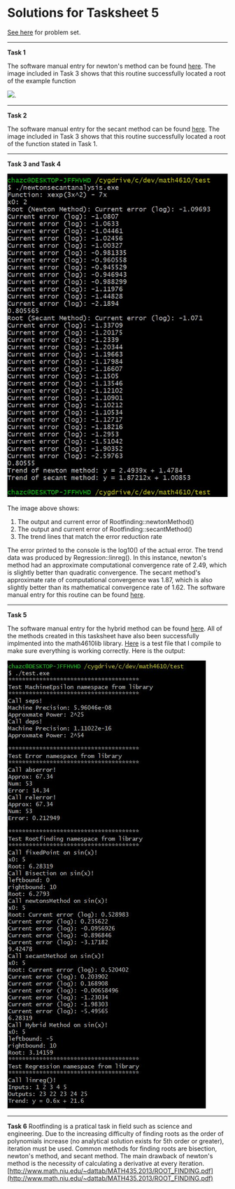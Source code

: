 # Solutions for Tasksheet 5
[See here](https://github.com/jvkoebbe/math4610/blob/master/tasksheets/tasksheet_05/pdf/tasksheet_05.pdf) for problem set.

<hr>

**Task 1**

The software manual entry for newton's method can be found [here](../softwaremanual/newton.md). The image included in Task 3 shows that this routine successfully located a root of the example function

<img src="https://render.githubusercontent.com/render/math?math=f(x) = xe^{3x^2} - 7x ">.

<hr>

**Task 2**

The software manual entry for the secant method can be found [here](../softwaremanual/secant.md). The image included in Task 3 shows that this routine successfully located a root of the function stated in Task 1.

<hr>

**Task 3 and Task 4**

![](../test/newtonanalysis_trend.JPG)

The image above shows:
1. The output and current error of Rootfinding::newtonMethod()
2. The output and current error of Rootfinding::secantMethod()
3. The trend lines that match the error reduction rate

The error printed to the console is the log10() of the actual error. The trend data was produced by Regression::linreg(). In this instance, newton's method had an approximate computational convergence rate of 2.49, which is slightly better than quadratic convergence. The secant method's approximate rate of computational convergence was 1.87, which is also slightly better than its mathematical convergence rate of 1.62. The software manual entry for this routine can be found [here](../softwaremanual/linreg.md).

<hr>

**Task 5**

The software manual entry for the hybrid method can be found [here](../softwaremanual/hybrid.md). All of the methods created in this tasksheet have also been successfully implmented into the math4610lib library. [Here](../test/test.cpp) is a test file that I compile to make sure everything is working correctly. Here is the output:

![](../test/20201030test.JPG)


<hr>

**Task 6**
Rootfinding is a pratical task in field such as science and engineering. Due to the increasing difficulty of finding roots as the order of polynomials increase (no analytical solution exists for 5th order or greater), iteration must be used. Common methods for finding roots are bisection, newton's method, and secant method. The main drawback of newton's method is the necessity of calculating a derivative at every iteration. [http://www.math.niu.edu/~dattab/MATH435.2013/ROOT_FINDING.pdf](http://www.math.niu.edu/~dattab/MATH435.2013/ROOT_FINDING.pdf)
